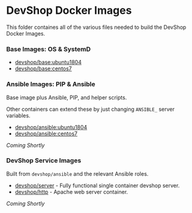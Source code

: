 # DevShop Docker Images

This folder containes all of the various files needed to build the DevShop 
Docker Images. 

### Base Images: OS & SystemD 

- [devshop/base:ubuntu1804](base)
- [devshop/base:centos7](base)

### Ansible Images: PIP & Ansible

Base image plus Ansible, PIP, and helper scripts. 

Other containers can extend these by just changing `ANSIBLE_` server variables. 

- [devshop/ansible:ubuntu1804](ansible)
- [devshop/ansible:centos7](ansible)

*Coming Shortly*

### DevShop Service Images

Built from `devshop/ansible` and the relevant Ansible roles.

- [devshop/server](server) - Fully functional single container devshop server.
- [devshop/http](http) - Apache web server container.

*Coming Shortly*
